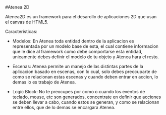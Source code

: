 #Atenea 2D

Atenea2D es un framework para el desarollo de aplicaciones 2D que usan el 
canvas de HTML5.

Caracteristicas:

* Modelos:  En Atenea toda entidad dentro de la aplicacion es representada
			por un modelo base de esta, el cual contiene informacion que le
			dice al framework como debe comportarse esta entidad, unicamente
			debes definir el modelo de tu objeto y Atenea hara el resto.

* Escenas:  Atenea permite un manejo de las distintas partes de la aplicacion
			basado en escenas, con lo cual, solo debes preocuparte de como se
			relacionan estas escenas y cuando deben entrar en accion, lo demas
			lo es trabajo de Atenea.

* Logic Block:  No te preocupes por como o cuando los eventos de teclado, 
				mouse, etc son generados, concentrate en definir que acciones
				se deben llevar a cabo, cuando estos se generan, y como se
				relacionan entre ellos, que de lo demas se encargara Atenea.
				
